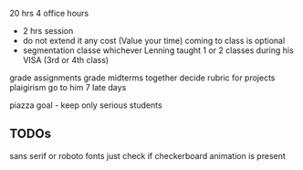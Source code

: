 20 hrs
4 office hours 
- 2 hrs session
- do not extend it any cost (Value your time)
coming to class is optional
- segmentation classe whichever Lenning taught
1 or 2 classes during his VISA (3rd or 4th class)

grade assignments
grade midterms together
decide rubric for projects
plaigirism go to him
7 late days

piazza
goal - keep only serious students


## TODOs
sans serif or roboto fonts
just check if checkerboard animation is present
